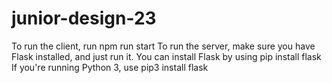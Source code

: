 # junior-design-23

To run the client, run npm run start
To run the server, make sure you have Flask installed, and just run it. You can install Flask by using pip install flask
If you're running Python 3, use pip3 install flask